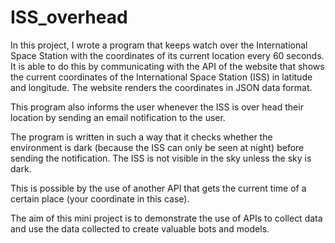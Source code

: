 # ISS_overhead

In this project, I wrote a program that keeps watch over the International Space Station with the coordinates of its current location every 60 seconds. 
It is able to do this by communicating with the API of the website that shows the current coordinates of the International Space Station (ISS) in latitude and longitude.
The website renders the coordinates in JSON data format.

This program also informs the user whenever the ISS is over head their location by sending an email notification to the user.

The program is written in such a way that it checks whether the environment is dark (because the ISS can only be seen at night) before sending the notification.
The ISS is not visible in the sky unless the sky is dark.

This is possible by the use of another API that gets the current time of a certain place (your coordinate in this case).

The aim of this mini project is to demonstrate the use of APIs to collect data and use the data collected to create valuable bots and models.





